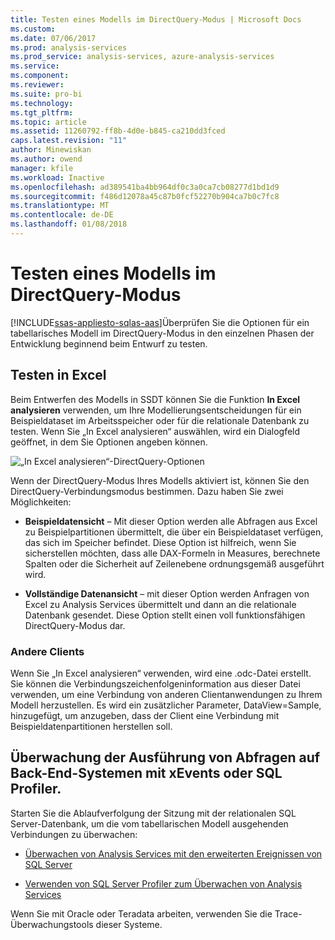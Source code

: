 ```yaml
---
title: Testen eines Modells im DirectQuery-Modus | Microsoft Docs
ms.custom: 
ms.date: 07/06/2017
ms.prod: analysis-services
ms.prod_service: analysis-services, azure-analysis-services
ms.service: 
ms.component: 
ms.reviewer: 
ms.suite: pro-bi
ms.technology: 
ms.tgt_pltfrm: 
ms.topic: article
ms.assetid: 11260792-ff8b-4d0e-b845-ca210dd3fced
caps.latest.revision: "11"
author: Minewiskan
ms.author: owend
manager: kfile
ms.workload: Inactive
ms.openlocfilehash: ad389541ba4bb964df0c3a0ca7cb08277d1bd1d9
ms.sourcegitcommit: f486d12078a45c87b0fcf52270b904ca7b0c7fc8
ms.translationtype: MT
ms.contentlocale: de-DE
ms.lasthandoff: 01/08/2018
---
```

# <a name="test-a-model-in-directquery-mode"></a>Testen eines Modells im DirectQuery-Modus
[!INCLUDE[ssas-appliesto-sqlas-aas](../../includes/ssas-appliesto-sqlas-aas.md)]Überprüfen Sie die Optionen für ein tabellarisches Modell im DirectQuery-Modus in den einzelnen Phasen der Entwicklung beginnend beim Entwurf zu testen.  
  
## <a name="test-in-excel"></a>Testen in Excel 
  
 Beim Entwerfen des Modells in SSDT können Sie die Funktion **In Excel analysieren** verwenden, um Ihre Modellierungsentscheidungen für ein Beispieldataset im Arbeitsspeicher oder für die relationale Datenbank zu testen.  Wenn Sie „In Excel analysieren“ auswählen, wird ein Dialogfeld geöffnet, in dem Sie Optionen angeben können.
 
 ![„In Excel analysieren“-DirectQuery-Optionen](../../analysis-services/tabular-models/media/analyze-in-excel-directquery-options.png)
 
 Wenn der DirectQuery-Modus Ihres Modells aktiviert ist, können Sie den DirectQuery-Verbindungsmodus bestimmen. Dazu haben Sie zwei Möglichkeiten:
 - **Beispieldatensicht** – Mit dieser Option werden alle Abfragen aus Excel zu Beispielpartitionen übermittelt, die über ein Beispieldataset verfügen, das sich im Speicher befindet. Diese Option ist hilfreich, wenn Sie sicherstellen möchten, dass alle DAX-Formeln in Measures, berechnete Spalten oder die Sicherheit auf Zeilenebene ordnungsgemäß ausgeführt wird.
 
 - **Vollständige Datenansicht** – mit dieser Option werden Anfragen von Excel zu Analysis Services übermittelt und dann an die relationale Datenbank gesendet. Diese Option stellt einen voll funktionsfähigen DirectQuery-Modus dar.
 
 ### <a name="other-clients"></a>Andere Clients
 Wenn Sie „In Excel analysieren“ verwenden, wird eine .odc-Datei erstellt. Sie können die Verbindungszeichenfolgeninformation aus dieser Datei verwenden, um eine Verbindung von anderen Clientanwendungen zu Ihrem Modell herzustellen. Es wird ein zusätzlicher Parameter, DataView=Sample, hinzugefügt, um anzugeben, dass der Client eine Verbindung mit Beispieldatenpartitionen herstellen soll.  
  
## <a name="monitor-query-execution-on-backend-systems-using-xevents-or-sql-profiler"></a>Überwachung der Ausführung von Abfragen auf Back-End-Systemen mit xEvents oder SQL Profiler. 
 Starten Sie die Ablaufverfolgung der Sitzung mit der relationalen SQL Server-Datenbank, um die vom tabellarischen Modell ausgehenden Verbindungen zu überwachen:  
  
-   [Überwachen von Analysis Services mit den erweiterten Ereignissen von SQL Server](../../analysis-services/instances/monitor-analysis-services-with-sql-server-extended-events.md)  
  
-   [Verwenden von SQL Server Profiler zum Überwachen von Analysis Services](../../analysis-services/instances/use-sql-server-profiler-to-monitor-analysis-services.md)  
  
 Wenn Sie mit Oracle oder Teradata arbeiten, verwenden Sie die Trace-Überwachungstools dieser Systeme.  
  
  
